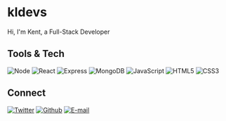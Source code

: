 # kldevs

Hi, I'm Kent, a Full-Stack Developer

## Tools & Tech

![Node](https://img.shields.io/badge/Node-333333?style=flat&labelColor=111111&logo=node.js "Node")
![React](https://img.shields.io/badge/React-333333?style=flat&labelColor=111111&logo=react "React")
![Express](https://img.shields.io/badge/Express-333333?style=flat&labelColor=111111&logo=express "Express")
![MongoDB](https://img.shields.io/badge/MongoDB-333333?style=flat&labelColor=111111&logo=mongodb "MongoDB")
![JavaScript](https://img.shields.io/badge/JavaScript-333333?style=flat&labelColor=111111&logo=javascript "JavaScript")
![HTML5](https://img.shields.io/badge/HTML5-333333?style=flat&labelColor=111111&logo=html5 "HTML5")
![CSS3](https://img.shields.io/badge/CSS3-333333?style=flat&labelColor=111111&logo=css3 "CSS3")

## Connect

[![Twitter](https://img.shields.io/badge/Twitter-333333?style=flat&labelColor=111111&logo=twitter "Twitter")](https://twitter.com/kldevstech)
[![Github](https://img.shields.io/badge/Github-333333?style=flat&labelColor=111111&logo=github "Github")](https://github.com/kldevs)
[![E-mail](https://img.shields.io/badge/E--mail-333333?style=flat&labelColor=111111&logo=protonmail "E-mail")](mailto:kldevs@proton.me)